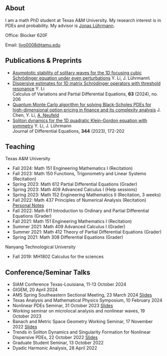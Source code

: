 ## About

I am a math PhD student at Texas A&M University. My research interest is in PDEs and probability. My advisor is [Jonas Lührmann](https://www.math.tamu.edu/~luhrmann/).

Office: Blocker 620F

Email: liyo0008@tamu.edu

## Publications & Preprints
- [Asymptotic stability of solitary waves for the 1D focusing cubic Schrödinger equation under even perturbations](https://arxiv.org/abs/2408.15427)
Y. Li, J. Lührmann\
- [Dispersive estimates for 1D matrix Schrödinger operators with threshold resonance](https://arxiv.org/abs/2307.04943)
Y. Li\
Calculus of Variations and Partial Differential Equations, **63** (2024), no. 206
- [Quantum Monte Carlo algorithm for solving Black-Scholes PDEs for high-dimensional option pricing in finance and its complexity analysis](https://arxiv.org/abs/2301.09241)
J. Chen, Y. Li, [A. Neufeld](https://personal.ntu.edu.sg/ariel.neufeld/)
- [Soliton dynamics for the 1D quadratic Klein-Gordon equation with symmetry](https://arxiv.org/abs/2203.11371)
Y. Li, J. Lührmann\
Journal of Differential Equations, **344** (2023), 172-202

## Teaching
Texas A&M University
- Fall 2024: Math 151 Engineering Mathematics I (Recitation)
- Fall 2023: Math 150 Functions, Trigonometry and Linear Systems (Recitation)
- Spring 2023: Math 612 Partial Differential Equations (Grader)
- Spring 2023: Math 409 Advanced Calculus I (Help sessions)
- Spring 2023: Math 152 Engineering Mathematics II (Recitation, 3 weeks)
- Fall 2022: Math 437 Principles of Numerical Analysis (Recitation) [Personal Notes](https://1drv.ms/b/s!AiuLen8IsPxCw34svD7rUHM7noNt?e=HSJhp0)
- Fall 2022: Math 611 Introduction to Ordinary and Partial Differential Equations (Grader)
- Fall 2021: Math 151 Engineering Mathematics I (Recitation)
- Summer 2021: Math 409 Advanced Calculus I (Grader)
- Summer 2021: Math 412 Theory of Partial Differential Equations (Grader)
- Spring 2021: Math 308 Differential Equations (Grader)

Nanyang Technological University 
- Fall 2019: MH1802 Calculus for the sciences

## Conference/Seminar Talks
- SIAM Conference Texas-Louisiana, 11-13 October 2024
- GIGEM, 20 April 2024
- AMS Spring Southeastern Sectional Meeting, 23 March 2024 [Slides](https://1drv.ms/b/s!AiuLen8IsPxCgb8Juluxn_JReAASuQ?e=vrxbdn)
- Texas Analysis and Mathematical Physics Symposium, 10 February 2024
- Nonlinear PDEs Seminar, 31 October 2023 [Slides](https://1drv.ms/b/s!AiuLen8IsPxCgbET8C1SMpKISG5AVA?e=nhblUI)
- Working seminar on microlocal analysis and nonlinear waves, 19 October 2023
- Banach and Metric Space Geometry Working Seminar, 17 November 2022 [Slides](https://1drv.ms/b/s!AiuLen8IsPxCgZBdHDqhSxGMkUhWgg?e=qDXQc3)
- Trends in Soliton Dynamics and Singularity Formation for Nonlinear Dispersive PDEs, 22 October 2022 [Slides](https://1drv.ms/b/s!AiuLen8IsPxCgY4mro-xUSo5BoGEYw?e=1e5quj)
- Graduate Student Seminar, 13 October 2022
- Dyadic Harmonic Analysis, 28 April 2022
